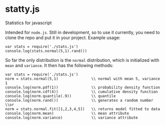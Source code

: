# statty.js
Statistics for javascript

Intended for `node.js`. Still in development, so to use it currently, you need to clone the repo and put it in your project. Example usage:

    var stats = require('./stats.js')
    console.log(stats.normal(5,1).rand())
    
So far the only distribution is the `normal` distribution, which is initialized with `mean` and `variance`. It then has the following methods:
    
    var stats = require('./stats.js')
    norm = stats.normal(5,1)               \\ normal with mean 5, variance 1
    console.log(norm.pdf(1))               \\ probability density function
    console.log(norm.cdf(4))               \\ cumulative density function
    console.log(norm.quantile(.9))         \\ quantile
    console.log(norm.rand())               \\ generates a random number
    \\or
    norm = stats.normal.fit([1,2,3,4,5])   \\ returns model fitted to data
    console.log(norm.mean)                 \\ mean attribute
    console.log(norm.variance)             \\ variance attribute
